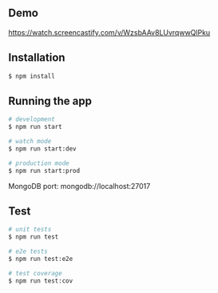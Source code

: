 ## Demo
https://watch.screencastify.com/v/WzsbAAv8LUvrqwwQlPku
## Installation

```bash
$ npm install
```

## Running the app

```bash
# development
$ npm run start

# watch mode
$ npm run start:dev

# production mode
$ npm run start:prod
```
MongoDB port: mongodb://localhost:27017

## Test

```bash
# unit tests
$ npm run test

# e2e tests
$ npm run test:e2e

# test coverage
$ npm run test:cov
```
